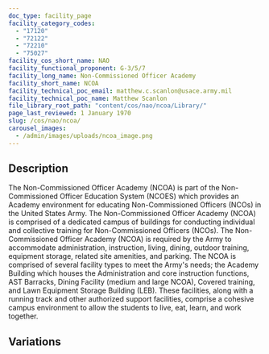```yaml
---
doc_type: facility_page
facility_category_codes:
  - "17120"
  - "72122"
  - "72210"
  - "75027"
facility_cos_short_name: NAO
facility_functional_proponent: G-3/5/7
facility_long_name: Non‐Commissioned Officer Academy
facility_short_name: NCOA
facility_technical_poc_email: matthew.c.scanlon@usace.army.mil
facility_technical_poc_name: Matthew Scanlon
file_library_root_path: "content/cos/nao/ncoa/Library/"
page_last_reviewed: 1 January 1970
slug: /cos/nao/ncoa/
carousel_images:
  - /admin/images/uploads/ncoa_image.png
---
```


## Description

The Non-Commissioned Officer Academy (NCOA) is part of the Non-Commissioned Officer Education System (NCOES) which provides an Academy environment for educating Non-Commissioned Officers (NCOs) in the United States Army. The Non-Commissioned Officer Academy (NCOA) is comprised of a dedicated campus of buildings for conducting individual and collective training for Non-Commissioned Officers (NCOs). The Non-Commissioned Officer Academy (NCOA) is required by the Army to accommodate administration, instruction, living, dining, outdoor training, equipment storage, related site amenities, and parking. The NCOA is comprised of several facility types to meet the Army's needs; the Academy Building which houses the Administration and core instruction functions, AST Barracks, Dining Facility (medium and large NCOA), Covered training, and Lawn Equipment Storage Building (LEB). These facilities, along with a running track and other authorized support facilities, comprise a cohesive campus environment to allow the students to live, eat, learn, and work together.

## Variations
